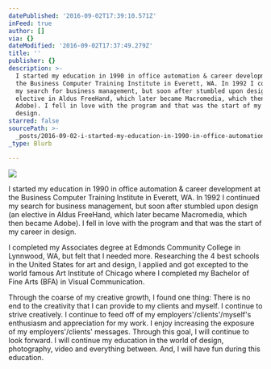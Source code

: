 ```yaml
---
datePublished: '2016-09-02T17:39:10.571Z'
inFeed: true
author: []
via: {}
dateModified: '2016-09-02T17:37:49.279Z'
title: ''
publisher: {}
description: >-
  I started my education in 1990 in office automation & career development at
  the Business Computer Training Institute in Everett, WA. In 1992 I continued
  my search for business management, but soon after stumbled upon design (an
  elective in Aldus FreeHand, which later became Macromedia, which then became
  Adobe). I fell in love with the program and that was the start of my career in
  design.
starred: false
sourcePath: >-
  _posts/2016-09-02-i-started-my-education-in-1990-in-office-automation-and-career.md
_type: Blurb

---
```

![](https://the-grid-user-content.s3-us-west-2.amazonaws.com/069b6e29-7130-4d54-8b4e-e5828e6e49d7.jpg)

I started my education in 1990 in office automation & career development at the Business Computer Training Institute in Everett, WA. In 1992 I continued my search for business management, but soon after stumbled upon design (an elective in Aldus FreeHand, which later became Macromedia, which then became Adobe). I fell in love with the program and that was the start of my career in design.

I completed my Associates degree at Edmonds Community College in Lynnwood, WA, but felt that I needed more. Researching the 4 best schools in the United States for art and design, I applied and got excepted to the world famous Art Institute of Chicago where I completed my Bachelor of Fine Arts (BFA) in Visual Communication.

Through the coarse of my creative growth, I found one thing: There is no end to the creativity that I can provide to my clients and myself. I continue to strive creatively. I continue to feed off of my employers'/clients'/myself's enthusiasm and appreciation for my work. I enjoy increasing the exposure of my employers'/clients' messages. Through this goal, I will continue to look forward. I will continue my education in the world of design, photography, video and everything between. And, I will have fun during this education.